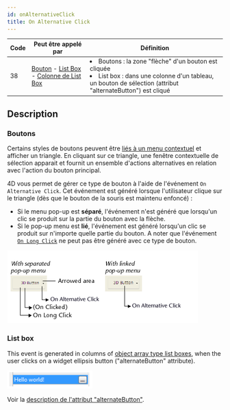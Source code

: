 ```yaml
---
id: onAlternativeClick
title: On Alternative Click
---
```


| Code | Peut être appelé par                                                                                                                                             | Définition                                         |
| ---- | ---------------------------------------------------------------------------------------------------------------------------------------------------------------- | -------------------------------------------------- |
| 38   | [Bouton](FormObjects/button_overview.md) - [List Box](FormObjects/listbox_overview.md) - [Colonne de List Box](FormObjects/listbox_overview.md#list-box-columns) | <li>Boutons : la zone "flèche" d'un bouton est cliquée</li><li>List box : dans une colonne d'un tableau, un bouton de sélection (attribut "alternateButton") est cliqué</li> |

## Description

### Boutons

Certains styles de boutons peuvent être [liés à un menu contextuel](FormObjects/properties_TextAndPicture.md#with-pop-up-menu) et afficher un triangle. En cliquant sur ce triangle, une fenêtre contextuelle de sélection apparait et fournit un ensemble d'actions alternatives en relation avec l'action du bouton principal.

4D vous permet de gérer ce type de bouton à l'aide de l'événement `On Alternative Click`. Cet événement est généré lorsque l'utilisateur clique sur le triangle (dès que le bouton de la souris est maintenu enfoncé) :

- Si le menu pop-up est **séparé**, l'événement n'est généré que lorsqu'un clic se produit sur la partie du bouton avec la flèche.
- Si le pop-up menu est **lié**, l'événement est généré lorsqu'un clic se produit sur n'importe quelle partie du bouton. A noter que l'événement [`On Long Click`](onLongClick.md) ne peut pas être généré avec ce type de bouton.

![](../assets/en/Events/clickevents.png)

### List box

This event is generated in columns of [object array type list boxes](../FormObjects/listbox_overview.md#object-arrays-in-columns), when the user clicks on a widget ellipsis button ("alternateButton" attribute).

![](../assets/en/FormObjects/listbox_column_objectArray_alternateButton.png)

Voir la [description de l'attribut "alternateButton"](FormObjects/listbox_overview.md#alternatebutton).
